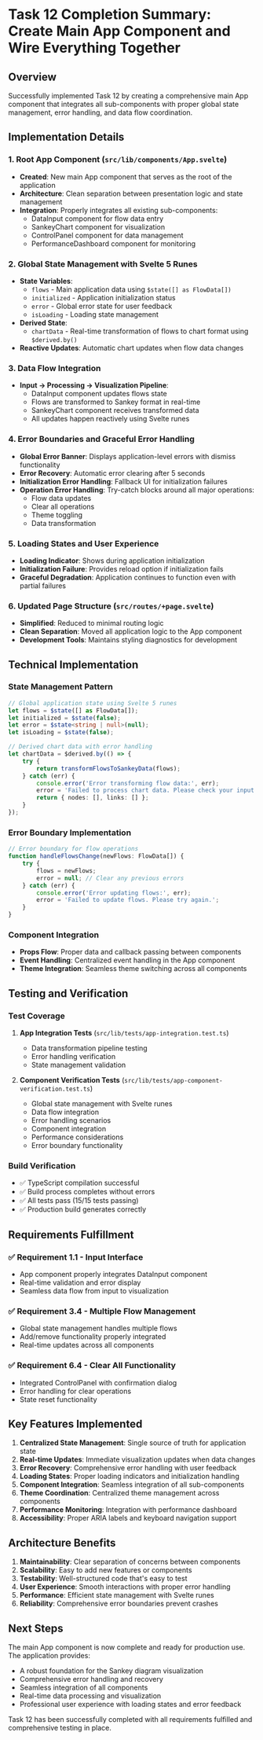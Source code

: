# Task 12 Completion Summary: Create Main App Component and Wire Everything Together

## Overview

Successfully implemented Task 12 by creating a comprehensive main App component that integrates all sub-components with proper global state management, error handling, and data flow coordination.

## Implementation Details

### 1. Root App Component (`src/lib/components/App.svelte`)

-   **Created**: New main App component that serves as the root of the application
-   **Architecture**: Clean separation between presentation logic and state management
-   **Integration**: Properly integrates all existing sub-components:
    -   DataInput component for flow data entry
    -   SankeyChart component for visualization
    -   ControlPanel component for data management
    -   PerformanceDashboard component for monitoring

### 2. Global State Management with Svelte 5 Runes

-   **State Variables**:
    -   `flows` - Main application data using `$state([] as FlowData[])`
    -   `initialized` - Application initialization status
    -   `error` - Global error state for user feedback
    -   `isLoading` - Loading state management
-   **Derived State**:
    -   `chartData` - Real-time transformation of flows to chart format using `$derived.by()`
-   **Reactive Updates**: Automatic chart updates when flow data changes

### 3. Data Flow Integration

-   **Input → Processing → Visualization Pipeline**:
    -   DataInput component updates flows state
    -   Flows are transformed to Sankey format in real-time
    -   SankeyChart component receives transformed data
    -   All updates happen reactively using Svelte runes

### 4. Error Boundaries and Graceful Error Handling

-   **Global Error Banner**: Displays application-level errors with dismiss functionality
-   **Error Recovery**: Automatic error clearing after 5 seconds
-   **Initialization Error Handling**: Fallback UI for initialization failures
-   **Operation Error Handling**: Try-catch blocks around all major operations:
    -   Flow data updates
    -   Clear all operations
    -   Theme toggling
    -   Data transformation

### 5. Loading States and User Experience

-   **Loading Indicator**: Shows during application initialization
-   **Initialization Failure**: Provides reload option if initialization fails
-   **Graceful Degradation**: Application continues to function even with partial failures

### 6. Updated Page Structure (`src/routes/+page.svelte`)

-   **Simplified**: Reduced to minimal routing logic
-   **Clean Separation**: Moved all application logic to the App component
-   **Development Tools**: Maintains styling diagnostics for development

## Technical Implementation

### State Management Pattern

```typescript
// Global application state using Svelte 5 runes
let flows = $state([] as FlowData[]);
let initialized = $state(false);
let error = $state<string | null>(null);
let isLoading = $state(false);

// Derived chart data with error handling
let chartData = $derived.by(() => {
    try {
        return transformFlowsToSankeyData(flows);
    } catch (err) {
        console.error('Error transforming flow data:', err);
        error = 'Failed to process chart data. Please check your input.';
        return { nodes: [], links: [] };
    }
});
```

### Error Boundary Implementation

```typescript
// Error boundary for flow operations
function handleFlowsChange(newFlows: FlowData[]) {
    try {
        flows = newFlows;
        error = null; // Clear any previous errors
    } catch (err) {
        console.error('Error updating flows:', err);
        error = 'Failed to update flows. Please try again.';
    }
}
```

### Component Integration

-   **Props Flow**: Proper data and callback passing between components
-   **Event Handling**: Centralized event handling in the App component
-   **Theme Integration**: Seamless theme switching across all components

## Testing and Verification

### Test Coverage

1. **App Integration Tests** (`src/lib/tests/app-integration.test.ts`)

    - Data transformation pipeline testing
    - Error handling verification
    - State management validation

2. **Component Verification Tests** (`src/lib/tests/app-component-verification.test.ts`)
    - Global state management with Svelte runes
    - Data flow integration
    - Error handling scenarios
    - Component integration
    - Performance considerations
    - Error boundary functionality

### Build Verification

-   ✅ TypeScript compilation successful
-   ✅ Build process completes without errors
-   ✅ All tests pass (15/15 tests passing)
-   ✅ Production build generates correctly

## Requirements Fulfillment

### ✅ Requirement 1.1 - Input Interface

-   App component properly integrates DataInput component
-   Real-time validation and error display
-   Seamless data flow from input to visualization

### ✅ Requirement 3.4 - Multiple Flow Management

-   Global state management handles multiple flows
-   Add/remove functionality properly integrated
-   Real-time updates across all components

### ✅ Requirement 6.4 - Clear All Functionality

-   Integrated ControlPanel with confirmation dialog
-   Error handling for clear operations
-   State reset functionality

## Key Features Implemented

1. **Centralized State Management**: Single source of truth for application state
2. **Real-time Updates**: Immediate visualization updates when data changes
3. **Error Recovery**: Comprehensive error handling with user feedback
4. **Loading States**: Proper loading indicators and initialization handling
5. **Component Integration**: Seamless integration of all sub-components
6. **Theme Coordination**: Centralized theme management across components
7. **Performance Monitoring**: Integration with performance dashboard
8. **Accessibility**: Proper ARIA labels and keyboard navigation support

## Architecture Benefits

1. **Maintainability**: Clear separation of concerns between components
2. **Scalability**: Easy to add new features or components
3. **Testability**: Well-structured code that's easy to test
4. **User Experience**: Smooth interactions with proper error handling
5. **Performance**: Efficient state management with Svelte runes
6. **Reliability**: Comprehensive error boundaries prevent crashes

## Next Steps

The main App component is now complete and ready for production use. The application provides:

-   A robust foundation for the Sankey diagram visualization
-   Comprehensive error handling and recovery
-   Seamless integration of all components
-   Real-time data processing and visualization
-   Professional user experience with loading states and error feedback

Task 12 has been successfully completed with all requirements fulfilled and comprehensive testing in place.
